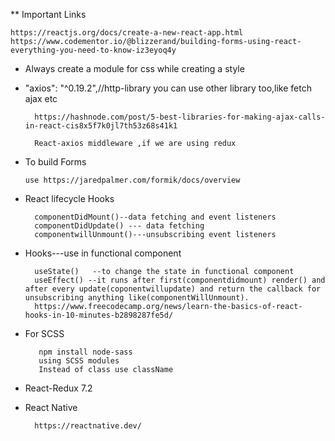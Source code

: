 ** Important Links
    
    https://reactjs.org/docs/create-a-new-react-app.html
    https://www.codementor.io/@blizzerand/building-forms-using-react-everything-you-need-to-know-iz3eyoq4y

* Always create a module for css while creating a style

* "axios": "^0.19.2",//http-library you can use other library too,like fetch ajax etc

        https://hashnode.com/post/5-best-libraries-for-making-ajax-calls-in-react-cis8x5f7k0jl7th53z68s41k1

        React-axios middleware ,if we are using redux

* To build Forms

      use https://jaredpalmer.com/formik/docs/overview

* React lifecycle Hooks
   
        componentDidMount()--data fetching and event listeners
        componentDidUpdate() --- data fetching 
        componentwillUnmount()---unsubscribing event listeners

* Hooks---use in functional component
        
        useState()   --to change the state in functional component
        useEffect() --it runs after first(componentdidmount) render() and after every update(coponentwillupdate) and return the callback for unsubscribing anything like(componentWillUnmount).
        https://www.freecodecamp.org/news/learn-the-basics-of-react-hooks-in-10-minutes-b2898287fe5d/

* For SCSS

         npm install node-sass
         using SCSS modules
         Instead of class use className

* React-Redux 7.2



* React Native

        https://reactnative.dev/



